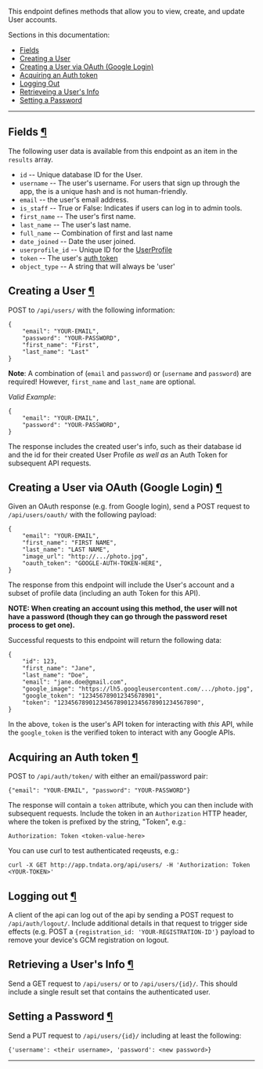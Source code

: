 This endpoint defines methods that allow you to view, create, and update
User accounts.

Sections in this documentation:

* <a href="#fields">Fields</a>
* <a href="#creating-a-user">Creating a User</a>
* <a href="#creating-a-user-via-oauth-google-login">Creating a User via OAuth (Google Login)</a>
* <a href="#acquiring-an-auth-token">Acquiring an Auth token</a>
* <a href="#logging-out">Logging Out</a>
* <a href="#retrieving-a-users-info">Retrieveing a User's Info</a>
* <a href="#setting-a-password">Setting a Password</a>

----

## Fields <a href="#fields">&para;</a>

The following user data is available from this endpoint as an item in the
`results` array.

* `id` -- Unique database ID for the User.
* `username` -- The user's username. For users that sign up through the app,
  the is a unique hash and is not human-friendly.
* `email` -- the user's email address.
* `is_staff` -- True or False: Indicates if users can log in to admin tools.
* `first_name` -- The user's first name.
* `last_name` -- The user's last name.
* `full_name` -- Combination of first and last name
* `date_joined` -- Date the user joined.
* `userprofile_id` -- Unique ID for the [UserProfile](/api/userprofiles/)
* `token` -- The user's [auth token](#acquiring-an-autho-token)
* `object_type` -- A string that will always be 'user'

## Creating a User <a href="#creating-a-user">&para;</a>

POST to `/api/users/` with the following information:

    {
        "email": "YOUR-EMAIL",
        "password": "YOUR-PASSWORD",
        "first_name": "First",
        "last_name": "Last"
    }

**Note**: A combination of (`email` and `password`) or
(`username` and `password`) are required! However, `first_name` and `last_name`
are optional.

*Valid Example*:

    {
        "email": "YOUR-EMAIL",
        "password": "YOUR-PASSWORD",
    }


The response includes the created user's info, such as their database id
and the id for their created User Profile *as well as* an Auth Token for
subsequent API requests.

## Creating a User via OAuth (Google Login) <a href="#creating-a-user-via-oauth-google-login">&para;</a>

Given an OAuth response (e.g. from Google login), send a POST request to
`/api/users/oauth/` with the following payload:

    {
        "email": "YOUR-EMAIL",
        "first_name": "FIRST NAME",
        "last_name": "LAST NAME",
        "image_url": "http://.../photo.jpg",
        "oauth_token": "GOOGLE-AUTH-TOKEN-HERE",
    }

The response from this endpoint will include the User's account and a subset
of profile data (including an auth Token for this API).

**NOTE: When creating an account using this method, the user will not have a
password (though they can go through the password reset process to get one).**

Successful requests to this endpoint will return the following data:

    {
        "id": 123,
        "first_name": "Jane",
        "last_name": "Doe",
        "email": "jane.doe@gmail.com",
        "google_image": "https://lh5.googleusercontent.com/.../photo.jpg",
        "google_token": "123456789012345678901",
        "token": "1234567890123456789012345678901234567890",
    }

In the above, `token` is the user's API token for interacting with _this_ API,
while the `google_token` is the verified token to interact with any Google APIs.

## Acquiring an Auth token <a href="#acquiring-an-auth-token">&para;</a>

POST to `/api/auth/token/` with either an  email/password pair:

    {"email": "YOUR-EMAIL", "password": "YOUR-PASSWORD"}


The response will contain a `token` attribute, which you can then include
with subsequent requests. Include the token in an `Authorization` HTTP
header, where the token is prefixed by the string, "Token", e.g.:

    Authorization: Token <token-value-here>

You can use curl to test authenticated reqeusts, e.g.:

    curl -X GET http://app.tndata.org/api/users/ -H 'Authorization: Token <YOUR-TOKEN>'

## Logging out <a href="#logging-out">&para;</a>

A client of the api can log out of the api by sending a POST request to
`/api/auth/logout/`. Include additional details in that request to trigger
side effects (e.g. POST a `{registration_id: 'YOUR-REGISTRATION-ID'}` payload
to remove your device's GCM registration on logout.

## Retrieving a User's Info <a href="#retrieving-a-users-info">&para;</a>

Send a GET request to `/api/users/` or to `/api/users/{id}/`.
This should include a single result set that contains the authenticated user.

## Setting a Password <a href="#setting-a-password">&para;</a>

Send a PUT request to `/api/users/{id}/` including at least the following:

    {'username': <their username>, 'password': <new password>}


----

